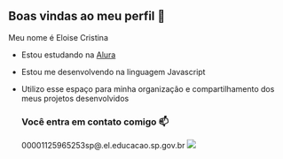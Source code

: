 ## Boas vindas ao meu perfil 💙

Meu nome é Eloise Cristina

- Estou estudando na [Alura](https://alura.com.br)
- Estou me desenvolvendo na linguagem Javascript
- Utilizo esse espaço para minha organização e compartilhamento dos meus projetos desenvolvidos

  ### Você entra em contato comigo 📫

  00001125965253sp@.el.educacao.sp.gov.br
  ![](https://media1.tenor.com/m/yDxgngEEeY0AAAAC/barbie-pink.gif)
